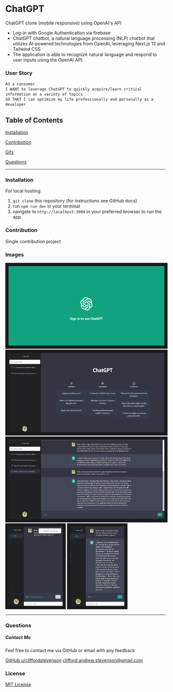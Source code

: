 # ChatGPT

ChatGPT clone (mobile responsive) using OpenAI's API

- Log-in with Google Authentication via firebase 
-  ChatGPT chatbot, a natural language processing (NLP) chatbot that utilizes AI-powered technologies from
OpenAI, leveraging Next.js 13 and Tailwind CSS
- The application is able to recognize natural language and respond to user inputs using the OpenAI API.

### User Story
```
AS a consumer
I WANT to leverage ChatGPT to quickly acquire/learn critical information on a variety of topics
SO THAT I can optimize my life professionally and personally as a developer
```

## Table of Contents

[Installation](#installation)

[Contribution](#contribution)

[Gifs](#gifs)

[Questions](#questions)

----

<a name="installation"></a>
### Installation

For local hosting:

1. `git clone` this repository (for instructions see GitHub docs)
2. run `npm run dev` in your terminal
3. navigate to `http://localhost:3000` in your preferred browser to run the app

<a name="contribution"></a>
### Contribution

Single contribution project 


### Images


<img src="ChatGPT Homepage.png" alt="watch video" width=490 height=250 border=10 />
<img src="Screenshot 2023-03-10 091049.png" alt="IMG" width=490 height=250 border=10 />
<img src="DesktopView.png" alt="watch video" width=490 height=250 border=10 />
<img src="MobileView.png" alt="watch video" width=170 height=250 border=10 />
<img src="MobileView2.png" alt="watch video" width=170 height=250 border=10 />

----

<a name="questions"></a>
### Questions
##### Contact Me

Feel free to contact me via GitHub or email with any feedback 

[GitHub u/cliffordstevenson](https://github.com/cliffordstevenson)
clifford.andrew.stevenson@gmail.com

### License 

[MIT License](LICENSE)
